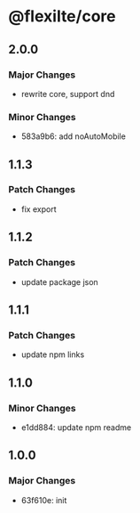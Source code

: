 # @flexilte/core

## 2.0.0

### Major Changes

- rewrite core, support dnd

### Minor Changes

- 583a9b6: add noAutoMobile

## 1.1.3

### Patch Changes

- fix export

## 1.1.2

### Patch Changes

- update package json

## 1.1.1

### Patch Changes

- update npm links

## 1.1.0

### Minor Changes

- e1dd884: update npm readme

## 1.0.0

### Major Changes

- 63f610e: init
